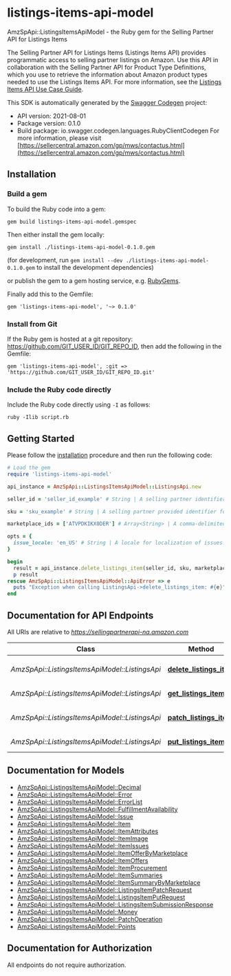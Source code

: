 # listings-items-api-model

AmzSpApi::ListingsItemsApiModel - the Ruby gem for the Selling Partner API for Listings Items

The Selling Partner API for Listings Items (Listings Items API) provides programmatic access to selling partner listings on Amazon. Use this API in collaboration with the Selling Partner API for Product Type Definitions, which you use to retrieve the information about Amazon product types needed to use the Listings Items API.  For more information, see the [Listings Items API Use Case Guide](https://github.com/amzn/selling-partner-api-docs/blob/main/guides/en-US/use-case-guides/listings-items-api-use-case-guide/listings-items-api-use-case-guide_2021-08-01.md).

This SDK is automatically generated by the [Swagger Codegen](https://github.com/swagger-api/swagger-codegen) project:

- API version: 2021-08-01
- Package version: 0.1.0
- Build package: io.swagger.codegen.languages.RubyClientCodegen
For more information, please visit [https://sellercentral.amazon.com/gp/mws/contactus.html](https://sellercentral.amazon.com/gp/mws/contactus.html)

## Installation

### Build a gem

To build the Ruby code into a gem:

```shell
gem build listings-items-api-model.gemspec
```

Then either install the gem locally:

```shell
gem install ./listings-items-api-model-0.1.0.gem
```
(for development, run `gem install --dev ./listings-items-api-model-0.1.0.gem` to install the development dependencies)

or publish the gem to a gem hosting service, e.g. [RubyGems](https://rubygems.org/).

Finally add this to the Gemfile:

    gem 'listings-items-api-model', '~> 0.1.0'

### Install from Git

If the Ruby gem is hosted at a git repository: https://github.com/GIT_USER_ID/GIT_REPO_ID, then add the following in the Gemfile:

    gem 'listings-items-api-model', :git => 'https://github.com/GIT_USER_ID/GIT_REPO_ID.git'

### Include the Ruby code directly

Include the Ruby code directly using `-I` as follows:

```shell
ruby -Ilib script.rb
```

## Getting Started

Please follow the [installation](#installation) procedure and then run the following code:
```ruby
# Load the gem
require 'listings-items-api-model'

api_instance = AmzSpApi::ListingsItemsApiModel::ListingsApi.new

seller_id = 'seller_id_example' # String | A selling partner identifier, such as a merchant account or vendor code.

sku = 'sku_example' # String | A selling partner provided identifier for an Amazon listing.

marketplace_ids = ['ATVPDKIKX0DER'] # Array<String> | A comma-delimited list of Amazon marketplace identifiers for the request.

opts = { 
  issue_locale: 'en_US' # String | A locale for localization of issues. When not provided, the default language code of the first marketplace is used. Examples: \"en_US\", \"fr_CA\", \"fr_FR\". Localized messages default to \"en_US\" when a localization is not available in the specified locale.
}

begin
  result = api_instance.delete_listings_item(seller_id, sku, marketplace_ids, opts)
  p result
rescue AmzSpApi::ListingsItemsApiModel::ApiError => e
  puts "Exception when calling ListingsApi->delete_listings_item: #{e}"
end

```

## Documentation for API Endpoints

All URIs are relative to *https://sellingpartnerapi-na.amazon.com*

Class | Method | HTTP request | Description
------------ | ------------- | ------------- | -------------
*AmzSpApi::ListingsItemsApiModel::ListingsApi* | [**delete_listings_item**](docs/ListingsApi.md#delete_listings_item) | **DELETE** /listings/2021-08-01/items/{sellerId}/{sku} | 
*AmzSpApi::ListingsItemsApiModel::ListingsApi* | [**get_listings_item**](docs/ListingsApi.md#get_listings_item) | **GET** /listings/2021-08-01/items/{sellerId}/{sku} | 
*AmzSpApi::ListingsItemsApiModel::ListingsApi* | [**patch_listings_item**](docs/ListingsApi.md#patch_listings_item) | **PATCH** /listings/2021-08-01/items/{sellerId}/{sku} | 
*AmzSpApi::ListingsItemsApiModel::ListingsApi* | [**put_listings_item**](docs/ListingsApi.md#put_listings_item) | **PUT** /listings/2021-08-01/items/{sellerId}/{sku} | 


## Documentation for Models

 - [AmzSpApi::ListingsItemsApiModel::Decimal](docs/Decimal.md)
 - [AmzSpApi::ListingsItemsApiModel::Error](docs/Error.md)
 - [AmzSpApi::ListingsItemsApiModel::ErrorList](docs/ErrorList.md)
 - [AmzSpApi::ListingsItemsApiModel::FulfillmentAvailability](docs/FulfillmentAvailability.md)
 - [AmzSpApi::ListingsItemsApiModel::Issue](docs/Issue.md)
 - [AmzSpApi::ListingsItemsApiModel::Item](docs/Item.md)
 - [AmzSpApi::ListingsItemsApiModel::ItemAttributes](docs/ItemAttributes.md)
 - [AmzSpApi::ListingsItemsApiModel::ItemImage](docs/ItemImage.md)
 - [AmzSpApi::ListingsItemsApiModel::ItemIssues](docs/ItemIssues.md)
 - [AmzSpApi::ListingsItemsApiModel::ItemOfferByMarketplace](docs/ItemOfferByMarketplace.md)
 - [AmzSpApi::ListingsItemsApiModel::ItemOffers](docs/ItemOffers.md)
 - [AmzSpApi::ListingsItemsApiModel::ItemProcurement](docs/ItemProcurement.md)
 - [AmzSpApi::ListingsItemsApiModel::ItemSummaries](docs/ItemSummaries.md)
 - [AmzSpApi::ListingsItemsApiModel::ItemSummaryByMarketplace](docs/ItemSummaryByMarketplace.md)
 - [AmzSpApi::ListingsItemsApiModel::ListingsItemPatchRequest](docs/ListingsItemPatchRequest.md)
 - [AmzSpApi::ListingsItemsApiModel::ListingsItemPutRequest](docs/ListingsItemPutRequest.md)
 - [AmzSpApi::ListingsItemsApiModel::ListingsItemSubmissionResponse](docs/ListingsItemSubmissionResponse.md)
 - [AmzSpApi::ListingsItemsApiModel::Money](docs/Money.md)
 - [AmzSpApi::ListingsItemsApiModel::PatchOperation](docs/PatchOperation.md)
 - [AmzSpApi::ListingsItemsApiModel::Points](docs/Points.md)


## Documentation for Authorization

 All endpoints do not require authorization.

